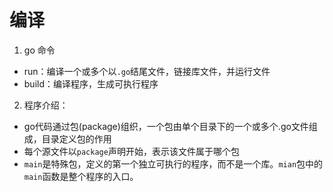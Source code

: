 # 编译
1. go 命令
* run：编译一个或多个以`.go`结尾文件，链接库文件，并运行文件
* build：编译程序，生成可执行程序
2. 程序介绍：
* go代码通过包(package)组织，一个包由单个目录下的一个或多个.go文件组成，目录定义包的作用
* 每个源文件以`package`声明开始，表示该文件属于哪个包
*  `main`是特殊包，定义的第一个独立可执行的程序，而不是一个库。`mian`包中的`main`函数是整个程序的入口。


